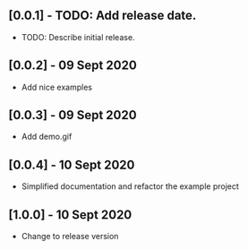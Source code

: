 ## [0.0.1] - TODO: Add release date.

* TODO: Describe initial release.

## [0.0.2] - 09 Sept 2020

* Add nice examples

## [0.0.3] - 09 Sept 2020

* Add demo.gif

## [0.0.4] - 10 Sept 2020

* Simplified documentation and refactor the example project

## [1.0.0] - 10 Sept 2020

* Change to release version
